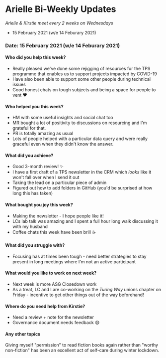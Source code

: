 # Arielle Bi-Weekly Updates 

*Arielle & Kirstie meet every 2 weeks on Wednesdays* 

* 15 February 2021 (w/e 14 Feburary 2021) 

### Date: 15 February 2021 (w/e 14 Feburary 2021) 

#### Who did you help this week?

* Really pleased we've done some rejigging of resources for the TPS programme that enables us to support projects impacted by COVID-19 
* Have also been able to support some other people during technical issues 
* Good honest chats on tough subjects and being a space for people to vent :heart:

#### Who helped you this week?

* HM with some useful insights and social chat too 
* MR bought a lot of positivity to discussions on resourcing and I'm grateful for that. 
* PR is totally amazing as usual 
* Lots of people helped with a particular data query and were really graceful even when they didn't know the answer. 

#### What did you achieve?

* Good 3-month review! :sparkles:
* I have a first draft of a TPS newsletter in the CRM which *looks* like it won't fall over when I send it out 
* Taking the lead on a particular piece of admin
* Figured out how to add folders in GitHub (you'd be surprised at how long this has taken)

#### What bought you joy this week?

* Making the newsletter - I hope people like it! 
* LCs lab talk was amazing and I spent a full hour long walk discussing it with my husband 
* Coffee chats this week have been brill :coffee: 

#### What did you struggle with?

* Focusing has at times been tough - need better strategies to stay present in long meetings where I'm not an active participant

#### What would you like to work on next week?

* Next week is more ASG Closedown work 
* As a treat, LC and I are co-working on the *Turing Way* unions chapter on Friday - incentive to get other things out of the way beforehand! 

#### Where do you need help from Kirstie?

* Need a review + note for the newsletter 
* Governance document needs feedback :smile:


#### Any other topics

Giving myself "permission" to read fiction books again rather than "worthy non-fiction" has been an excellent act of self-care during winter lockdown. 

